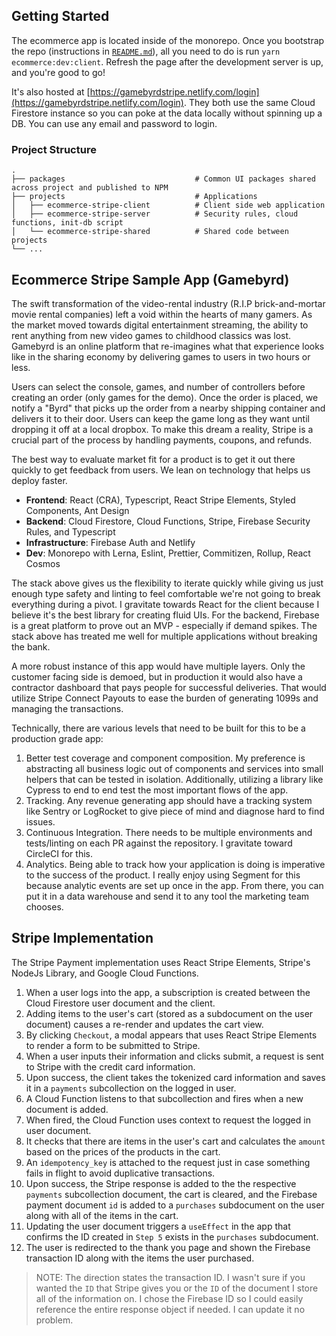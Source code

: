 ## Getting Started

The ecommerce app is located inside of the monorepo. Once you bootstrap the repo (instructions in [`README.md`](./README.md)), all you need to do is run `yarn ecommerce:dev:client`. Refresh the page after the development server is up, and you're good to go!

It's also hosted at [https://gamebyrdstripe.netlify.com/login](https://gamebyrdstripe.netlify.com/login). They both use the same Cloud Firestore instance so you can poke at the data locally without spinning up a DB. You can use any email and password to login.

### Project Structure

```
.
├── packages                             # Common UI packages shared across project and published to NPM
├── projects                             # Applications
│   ├── ecommerce-stripe-client          # Client side web application
│   ├── ecommerce-stripe-server          # Security rules, cloud functions, init-db script
│   └── ecommerce-stripe-shared          # Shared code between projects
└── ...
```

## Ecommerce Stripe Sample App (Gamebyrd)

The swift transformation of the video-rental industry (R.I.P brick-and-mortar movie rental companies) left a void within the hearts of many gamers. As the market moved towards digital entertainment streaming, the ability to rent anything from new video games to childhood classics was lost. Gamebyrd is an online platform that re-imagines what that experience looks like in the sharing economy by delivering games to users in two hours or less.

Users can select the console, games, and number of controllers before creating an order (only games for the demo). Once the order is placed, we notify a "Byrd" that picks up the order from a nearby shipping container and delivers it to their door. Users can keep the game long as they want until dropping it off at a local dropbox. To make this dream a reality, Stripe is a crucial part of the process by handling payments, coupons, and refunds.

The best way to evaluate market fit for a product is to get it out there quickly to get feedback from users. We lean on technology that helps us deploy faster.

- **Frontend**: React (CRA), Typescript, React Stripe Elements, Styled Components, Ant Design
- **Backend**: Cloud Firestore, Cloud Functions, Stripe, Firebase Security Rules, and Typescript
- **Infrastructure**: Firebase Auth and Netlify
- **Dev**: Monorepo with Lerna, Eslint, Prettier, Commitizen, Rollup, React Cosmos

The stack above gives us the flexibility to iterate quickly while giving us just enough type safety and linting to feel comfortable we're not going to break everything during a pivot. I gravitate towards React for the client because I believe it's the best library for creating fluid UIs. For the backend, Firebase is a great platform to prove out an MVP - especially if demand spikes. The stack above has treated me well for multiple applications without breaking the bank.

A more robust instance of this app would have multiple layers. Only the customer facing side is demoed, but in production it would also have a contractor dashboard that pays people for successful deliveries. That would utilize Stripe Connect Payouts to ease the burden of generating 1099s and managing the transactions.

Technically, there are various levels that need to be built for this to be a production grade app:

1. Better test coverage and component composition. My preference is abstracting all business logic out of components and services into small helpers that can be tested in isolation. Additionally, utilizing a library like Cypress to end to end test the most important flows of the app.
2. Tracking. Any revenue generating app should have a tracking system like Sentry or LogRocket to give piece of mind and diagnose hard to find issues.
3. Continuous Integration. There needs to be multiple environments and tests/linting on each PR against the repository. I gravitate toward CircleCI for this.
4. Analytics. Being able to track how your application is doing is imperative to the success of the product. I really enjoy using Segment for this because analytic events are set up once in the app. From there, you can put it in a data warehouse and send it to any tool the marketing team chooses.

## Stripe Implementation

The Stripe Payment implementation uses React Stripe Elements, Stripe's NodeJs Library, and Google Cloud Functions.

1. When a user logs into the app, a subscription is created between the Cloud Firestore user document and the client.
2. Adding items to the user's cart (stored as a subdocument on the user document) causes a re-render and updates the cart view.
3. By clicking `Checkout`, a modal appears that uses React Stripe Elements to render a form to be submitted to Stripe.
4. When a user inputs their information and clicks submit, a request is sent to Stripe with the credit card information.
5. Upon success, the client takes the tokenized card information and saves it in a `payments` subcollection on the logged in user.
6. A Cloud Function listens to that subcollection and fires when a new document is added.
7. When fired, the Cloud Function uses context to request the logged in user document.
8. It checks that there are items in the user's cart and calculates the `amount` based on the prices of the products in the cart.
9. An `idempotency_key` is attached to the request just in case something fails in flight to avoid duplicative transactions.
10. Upon success, the Stripe response is added to the the respective `payments` subcollection document, the cart is cleared, and the Firebase payment document `id` is added to a `purchases` subdocument on the user along with all of the items in the cart.
11. Updating the user document triggers a `useEffect` in the app that confirms the ID created in `Step 5` exists in the `purchases` subdocument.
12. The user is redirected to the thank you page and shown the Firebase transaction ID along with the items the user purchased.

> NOTE: The direction states the transaction ID. I wasn't sure if you wanted the `ID` that Stripe gives you or the `ID` of the document I store all of the information on. I chose the Firebase ID so I could easily reference the entire response object if needed. I can update it no problem.
